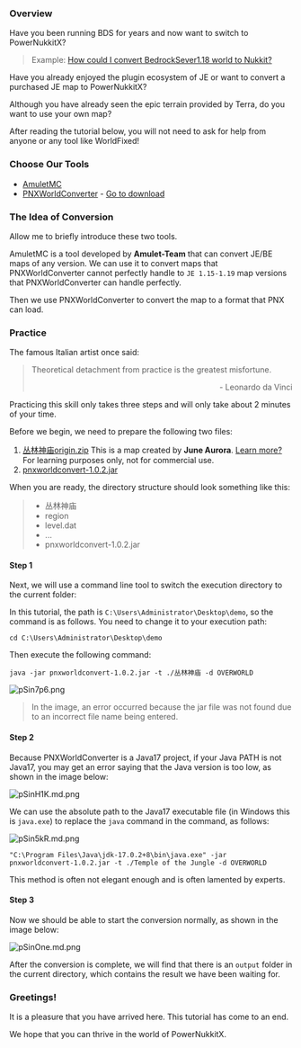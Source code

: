 ### Overview

Have you been running BDS for years and now want to switch to PowerNukkitX?
> Example: [How could I convert BedrockSever1.18 world to Nukkit?](https://cloudburstmc.org/threads/how-could-i-convert-bedrocksever1-18-world-to-nukkit.1449/)

Have you already enjoyed the plugin ecosystem of JE or want to convert a purchased JE map to PowerNukkitX?

Although you have already seen the epic terrain provided by Terra, do you want to use your own map?

After reading the tutorial below, you will not need to ask for help from anyone or any tool like WorldFixed!


### Choose Our Tools

- [AmuletMC](https://www.amuletmc.com/)
- [PNXWorldConverter](https://github.com/PowerNukkitX/PNXWorldConverter) - [Go to download](https://github.com/PowerNukkitX/PNXWorldConverter/releases/latest)


### The Idea of Conversion

Allow me to briefly introduce these two tools.

AmuletMC is a tool developed by **Amulet-Team** that can convert JE/BE maps of any version. We can use it to convert maps that PNXWorldConverter cannot perfectly handle to `JE 1.15-1.19` map versions that PNXWorldConverter can handle perfectly.

Then we use PNXWorldConverter to convert the map to a format that PNX can load.


### Practice

The famous Italian artist once said:

> Theoretical detachment from practice is the greatest misfortune.
> <p align="right">- Leonardo da Vinci</p>

Practicing this skill only takes three steps and will only take about 2 minutes of your time.

Before we begin, we need to prepare the following two files:

1. [丛林神庙origin.zip](https://res.nullatom.com/res/pnx/docs-world-converter/%E4%B8%9B%E6%9E%97%E7%A5%9E%E5%BA%99origin.zip)
This is a map created by **June Aurora**. [Learn more?](https://space.bilibili.com/23620015 "Learn more?")
For learning purposes only, not for commercial use.
2. [pnxworldconvert-1.0.2.jar](https://res.nullatom.com/res/pnx/docs-world-converter/pnxworldconvert-1.0.2.jar)

When you are ready, the directory structure should look something like this:
> - 丛林神庙
>  - region
>  - level.dat
>  - ...
> - pnxworldconvert-1.0.2.jar

#### Step 1
Next, we will use a command line tool to switch the execution directory to the current folder:

In this tutorial, the path is `C:\Users\Administrator\Desktop\demo`, so the command is as follows. You need to change it to your execution path:

```shell
cd C:\Users\Administrator\Desktop\demo
```
Then execute the following command:

```shell
java -jar pnxworldconvert-1.0.2.jar -t ./丛林神庙 -d OVERWORLD
```
![pSin7p6.png](https://s1.ax1x.com/2023/01/03/pSin7p6.png)
> In the image, an error occurred because the jar file was not found due to an incorrect file name being entered.

#### Step 2

Because PNXWorldConverter is a Java17 project, if your Java PATH is not Java17, you may get an error saying that the Java version is too low, as shown in the image below:

![pSinH1K.md.png](https://s1.ax1x.com/2023/01/03/pSinH1K.md.png)

We can use the absolute path to the Java17 executable file (in Windows this is `java.exe`) to replace the `java` command in the command, as follows:

![pSin5kR.md.png](https://s1.ax1x.com/2023/01/03/pSin5kR.md.png)

```shell
"C:\Program Files\Java\jdk-17.0.2+8\bin\java.exe" -jar pnxworldconvert-1.0.2.jar -t ./Temple of the Jungle -d OVERWORLD
```
This method is often not elegant enough and is often lamented by experts.

#### Step 3

Now we should be able to start the conversion normally, as shown in the image below:

![pSinOne.md.png](https://s1.ax1x.com/2023/01/03/pSinOne.md.png)

After the conversion is complete, we will find that there is an `output` folder in the current directory, which contains the result we have been waiting for.


### Greetings!

It is a pleasure that you have arrived here. This tutorial has come to an end.

We hope that you can thrive in the world of PowerNukkitX.

